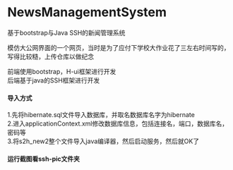 # NewsManagementSystem
基于bootstrap与Java SSH的新闻管理系统

模仿大公网界面的一个网页，当时是为了应付下学校大作业花了三左右时间写的，写得比较糙，上传仓库以做纪念

  前端使用bootstrap，H-ui框架进行开发  
  后端基于java的SSH框架进行开发  

#### 导入方式
  1.先将hibernate.sql文件导入数据库，并取名数据库名字为hibernate  
  2.进入applicationContext.xml修改数据库信息，包括连接名，端口，数据库名，密码等  
  3.将s2h_new2整个文件导入java编译器，然后启动服务，然后就OK了    

#### 运行截图看ssh-pic文件夹
